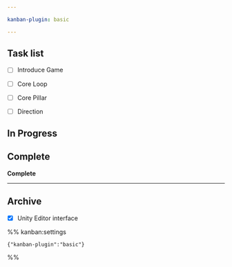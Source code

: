 ```yaml
---

kanban-plugin: basic

---
```


## Task list

- [ ] Introduce Game
- [ ] Core Loop
- [ ] Core Pillar
- [ ] Direction


## In Progress



## Complete

**Complete**


***

## Archive

- [x] Unity Editor interface

%% kanban:settings
```
{"kanban-plugin":"basic"}
```
%%